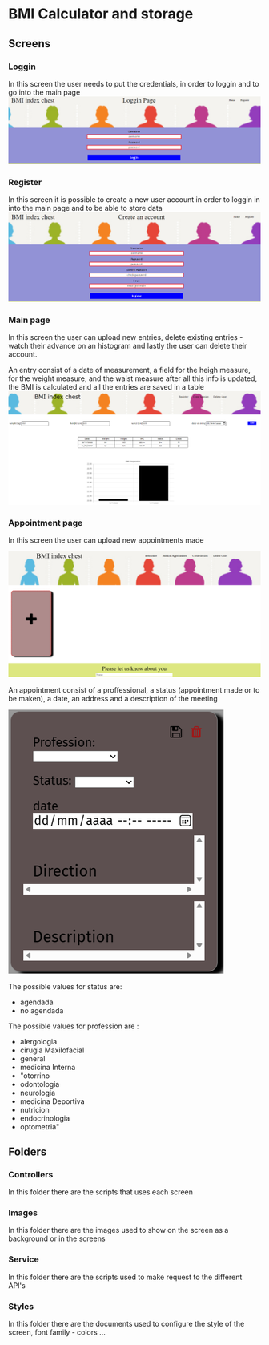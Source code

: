# BMI Calculator and storage
## Screens

### Loggin
In this screen the user needs to put the credentials, in order to loggin and to go into the main page
![LogginPage][1]

### Register
In this screen it is possible to create a new user account
in order to loggin in into the main page and to be able to store data
![RegisterUser][2]

### Main page
In this screen the user can upload new entries, delete existing entries - watch their advance on an histogram and lastly the user can delete their account.

An entry consist of a date of measurement, a field for the heigh measure, for the weight measure, and the waist measure
after all this info is updated, the BMI is calculated and all the entries are saved in a table
![MainPage][3]

### Appointment page
In this screen the user can upload new appointments made

![Appointment][4]

An appointment consist of a proffessional, a status (appointment made or to be maken), a date, an address and a description of the meeting

![AppointmentDetail][5]

The possible values for status are:
- agendada
- no agendada

The possible values for profession are : 
- alergologia
- cirugia Maxilofacial
- general
- medicina Interna
- "otorrino
- odontologia
- neurologia
- medicina Deportiva
- nutricion
- endocrinologia
- optometria"

## Folders

### Controllers
In this folder there are the scripts that uses each screen

### Images
In this folder there are the images used to show on the screen as a background or in the screens

### Service
In this folder there are the scripts used to make request to the different API's

### Styles
In this folder there are the documents used to configure the style of the screen, font family - colors ...

[1]:./Images/LogginScreen.png
[2]:./Images/RegisterScreen.png
[3]:./Images/MainPage.png
[4]:./Images/AppointmentScreen.png
[5]:./Images/SaveAppointment.png